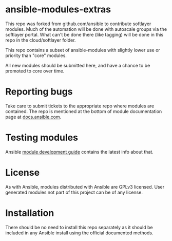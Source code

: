 ansible-modules-extras
======================

This repo was forked from github.com/ansible to contribute softlayer modules.
Much of the automation will be done with autoscale groups via the softlayer portal.
What can't be done there (like tagging) will be done in this repo in the cloud/softlayer folder.

This repo contains a subset of ansible-modules with slightly lower use or priority than "core" modules.

All new modules should be submitted here, and have a chance to be promoted to core over time.

Reporting bugs
==============

Take care to submit tickets to the appropriate repo where modules are contained. The repo is mentioned at the bottom of module documentation page at [docs.ansible.com](http://docs.ansible.com/).

Testing modules
===============

Ansible [module development guide](http://docs.ansible.com/developing_modules.html#testing-modules) contains the latest info about that.

License
=======

As with Ansible, modules distributed with Ansible are GPLv3 licensed. User generated modules not part of this project can be of any license.

Installation
============

There should be no need to install this repo separately as it should be included in any Ansible install using the official documented methods.
